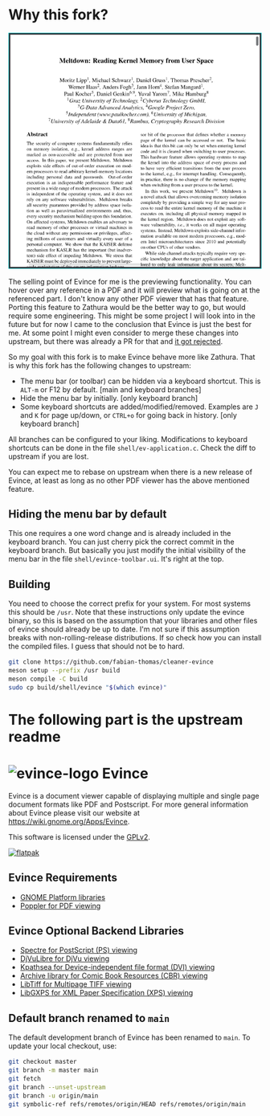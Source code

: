 # Why this fork?

![how evince looks without the menu bar](no-menu-bar.png)

The selling point of Evince for me is the previewing functionality.  You can
hover over any reference in a PDF and it will preview what is going on at the
referenced part.  I don't know any other PDF viewer that has that feature.
Porting this feature to Zathura would be the better way to go, but would require
some engineering.  This might be some project I will look into in the future but
for now I came to the conclusion that Evince is just the best for me.  At some
point I might even consider to merge these changes into upstream, but there was
already a PR for that and [it got
rejected](https://gitlab.gnome.org/GNOME/evince/-/merge_requests/134).

So my goal with this fork is to make Evince behave more like Zathura.
That is why this fork has the following changes to upstream:

- The menu bar (or toolbar) can be hidden via a keyboard shortcut. This is
  `ALT-m` or F12 by default. [main and keyboard branches]
- Hide the menu bar by initially. [only keyboard branch]
- Some keyboard shortcuts are added/modified/removed. Examples are `J` and `K`
  for page up/down, or `CTRL+o` for going back in history. [only keyboard branch]

All branches can be configured to your liking. Modifications to keyboard
shortcuts can be done in the file `shell/ev-application.c`. Check the diff to
upstream if you are lost.

You can expect me to rebase on upstream when there is a new release of Evince,
at least as long as no other PDF viewer has the above mentioned feature.

## Hiding the menu bar by default

This one requires a one word change and is already included in the keyboard
branch. You can just cherry pick the correct commit in the keyboard branch. But
basically you just modify the initial visibility of the menu bar in the file
`shell/evince-toolbar.ui`. It's right at the top.

## Building

You need to choose the correct prefix for your system. For most systems this
should be `/usr`. Note that these instructions only update the evince binary, so
this is based on the assumption that your libraries and other files of evince
should already be up to date. I'm not sure if this assumption breaks with
non-rolling-release distributions. If so check how you can install the compiled
files. I guess that should not be to hard.
```sh
git clone https://github.com/fabian-thomas/cleaner-evince
meson setup --prefix /usr build
meson compile -C build
sudo cp build/shell/evince "$(which evince)"
```

# The following part is the upstream readme

# ![evince-logo] Evince

Evince is a document viewer capable of displaying multiple and single
page document formats like PDF and Postscript.  For more general
information about Evince please visit our website at 
https://wiki.gnome.org/Apps/Evince.

This software is licensed under the [GPLv2][license].

[![flatpak]](https://flathub.org/apps/details/org.gnome.Evince)

## Evince Requirements

* [GNOME Platform libraries][gnome]
* [Poppler for PDF viewing][poppler]

## Evince Optional Backend Libraries

* [Spectre for PostScript (PS) viewing][ghostscript]
* [DjVuLibre for DjVu viewing][djvulibre]
* [Kpathsea for Device-independent file format (DVI) viewing][dvi]
* [Archive library for Comic Book Resources (CBR) viewing][comics]
* [LibTiff for Multipage TIFF viewing][tiff]
* [LibGXPS for XML Paper Specification (XPS) viewing][xps]

## Default branch renamed to `main`

The default development branch of Evince has been renamed to `main`. To update
your local checkout, use:
```sh
git checkout master
git branch -m master main
git fetch
git branch --unset-upstream
git branch -u origin/main
git symbolic-ref refs/remotes/origin/HEAD refs/remotes/origin/main
```

[gnome]: https://www.gnome.org/
[poppler]: https://poppler.freedesktop.org/
[ghostscript]: https://www.freedesktop.org/wiki/Software/libspectre/
[djvulibre]: https://djvulibre.djvuzone.org/
[dvi]: https://tug.org/texinfohtml/kpathsea.html
[comics]: https://libarchive.org/
[tiff]: http://libtiff.org/
[xps]: https://wiki.gnome.org/Projects/libgxps
[license]: COPYING
[evince-logo]: data/icons/scalable/apps/org.gnome.Evince.svg
[flatpak]: https://upload.wikimedia.org/wikipedia/commons/thumb/a/a6/Flathub-badge-en.svg/240px-Flathub-badge-en.svg.png
